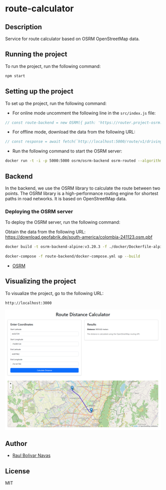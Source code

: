 # route-calculator

## Description
Service for route calculator based on OSRM OpenStreetMap data.

## Running the project

To run the project, run the following command:

```bash
npm start
```

## Setting up the project

To set up the project, run the following command:

- For online mode uncomment the following line in the `src/index.js` file:

```javascript
// const route-backend = new OSRM({ path: 'https://router.project-osrm.org/route/v1/driving/' });
```

- For offline mode, download the data from the following URL:

```javascript
// const response = await fetch(`http://localhost:5000/route/v1/driving/${startLng},${startLat};${endLng},${endLat}?overview=full`);
```

- Run the following command to start the OSRM server:

```bash
docker run -t -i -p 5000:5000 osrm/osrm-backend osrm-routed --algorithm mld /route-backend/data/planet-latest.route-backend
```

## Backend

In the backend, we use the OSRM library to calculate the route between two points. The OSRM library is a high-performance routing engine for shortest paths in road networks. It is based on OpenStreetMap data.

### Deploying the OSRM server 

To deploy the OSRM server, run the following command:

Obtain the data from the following URL: https://download.geofabrik.de/south-america/colombia-241123.osm.pbf

```bash
docker build -t osrm-backend-alpine:v3.20.3 -f ./docker/Dockerfile-alpine .
```

```bash
docker-compose -f route-backend/docker-compose.yml up --build
```

- [OSRM](https://download.geofabrik.de/south-america/colombia-latest.osm.pbf)

## Visualizing the project

To visualize the project, go to the following URL:

```
http://localhost:3000
```

![preview.png](preview.png)

## Author

- [Raul Bolivar Navas](https://rasysbox.com)

## License
MIT

